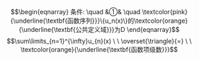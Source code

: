 $$\begin{eqnarray}
条件: \quad
&①& \quad \textcolor{pink}{\underline{\textbf{函数序列}}}\{u_n(x)\}的\textcolor{orange}{\underline{\textbf{公共定义域}}}为D 
\end{eqnarray}$$
$$\sum\limits_{n=1}^{\infty}u_{n}(x)  \ \  \overset{\triangle}{=} \ \ \textcolor{orange}{\underline{\textbf{函数项级数}}}$$



